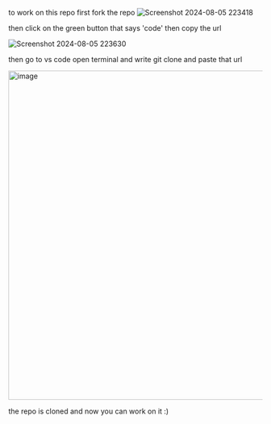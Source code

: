 to work on this repo first fork the repo
![Screenshot 2024-08-05 223418](https://github.com/user-attachments/assets/25a6fb0d-24da-45bf-a31d-9d413da2aeee)

then click on the green button that says 'code' then copy the url

![Screenshot 2024-08-05 223630](https://github.com/user-attachments/assets/412e97b2-e44c-481b-b30f-bb854dbd24f5)

then go to vs code open terminal and write git clone and paste that url 

<img width="652" alt="image" src="https://github.com/user-attachments/assets/df1fbe34-e17d-41ae-aaa6-1b47da54737b">

the repo is cloned and now you can work on it :)
